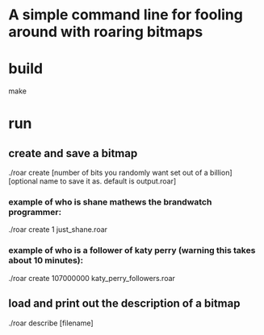 # A simple command line for fooling around with roaring bitmaps

# build
make

# run

## create and save a bitmap
./roar create [number of bits you randomly want set out of a billion] [optional name to save it as. default is output.roar]

### example of who is shane mathews the brandwatch programmer:
./roar create 1 just_shane.roar

### example of who is a follower of katy perry (warning this takes about 10 minutes):
./roar create 107000000 katy_perry_followers.roar

## load and print out the description of a bitmap
./roar describe [filename]
